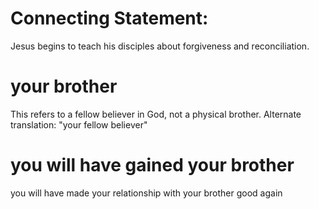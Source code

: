 
# Connecting Statement:
Jesus begins to teach his disciples about forgiveness and reconciliation.

# your brother
This refers to a fellow believer in God, not a physical brother. Alternate translation: "your fellow believer"

# you will have gained your brother
you will have made your relationship with your brother good again